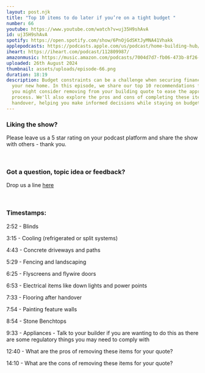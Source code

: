 ```yaml
---
layout: post.njk
title: "Top 10 items to do later if you’re on a tight budget "
number: 66
youtube: https://www.youtube.com/watch?v=uj35H9shAvA
id: uj35H9shAvA
spotify: https://open.spotify.com/show/6PnOjGdSKtJyMNA41Vhakk
applepodcasts: https://podcasts.apple.com/us/podcast/home-building-hub/id1681936589
iheart: https://iheart.com/podcast/112809987/
amazonmusic: https://music.amazon.com/podcasts/7004d7d7-fb06-473b-8f26-8ce9992cac11
uploaded: 26th August 2024
thumbnail: assets/uploads/episode-66.png
duration: 18:19
description: Budget constraints can be a challenge when securing finance for
  your new home. In this episode, we share our top 10 recommendations for items
  you might consider removing from your building quote to ease the approval
  process. We'll also explore the pros and cons of completing these items after
  handover, helping you make informed decisions while staying on budget.
---
```

### Liking the show?

Please leave us a 5 star rating on your podcast platform and share the show with others - thank you.

<br>

### Got a question, topic idea or feedback?

Drop us a line <a href="/contact" id="contact-us" target="_blank">here</a>

<br>

### Timestamps:

2:52 - Blinds

3:15 - Cooling (refrigerated or split systems)

4:43 - Concrete driveways and paths

5:29 - Fencing and landscaping

6:25 - Flyscreens and flywire doors

6:53 - Electrical items like down lights and power points

7:33 - Flooring after handover

7:54 - Painting feature walls

8:54 - Stone Benchtops

9:33 - Appliances - Talk to your builder if you are wanting to do this as there are some regulatory things you may need to comply with

12:40 - What are the pros of removing these items for your quote?

14:10 - What are the cons of removing these items for your quote?